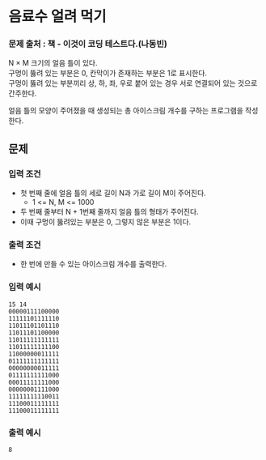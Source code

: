 # 음료수 얼려 먹기
### 문제 출처 : 책 - 이것이 코딩 테스트다.(나동빈)
N × M 크기의 얼음 틀이 있다.  
구멍이 뚫려 있는 부분은 0, 칸막이가 존재하는 부분은 1로 표시한다.  
구멍이 뚫려 있는 부분끼리 상, 하, 좌, 우로 붙어 있는 경우 서로 연결되어 있는 것으로 간주한다.  

얼음 틀의 모양이 주어졌을 때 생성되는 총 아이스크림 개수를 구하는 프로그램을 작성한다.
## 문제
### 입력 조건
- 첫 번째 줄에 얼음 틀의 세로 길이 N과 가로 길이 M이 주어진다.
    - 1 <= N, M <= 1000
- 두 번째 줄부터 N + 1번째 줄까지 얼음 틀의 형태가 주어진다.
- 이때 구멍이 뚫려있는 부분은 0, 그렇지 않은 부분은 1이다.
### 출력 조건
- 한 번에 만들 수 있는 아이스크림 개수를 출력한다.
### 입력 예시
```
15 14
00000111100000
11111101111110
11011101101110
11011101100000
11011111111111
11011111111100
11000000011111
01111111111111
00000000011111 
01111111111000
00011111111000
00000001111000
11111111110011
11100011111111
11100011111111
```
### 출력 예시
```
8
```

